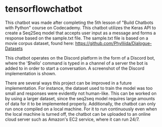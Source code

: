 # tensorflowchatbot
This chatbot was made after completing the 5th lesson of "Build Chatbots with Python" course on Codecademy. This chatbot utilizes the Keras API to create a Seq2Seq model that accepts user input as a message and forms a response based on the sample.txt file. The sample.txt file is based on a movie corpus dataset, found here:
https://github.com/Phylliida/Dialogue-Datasets

This chatbot operates on the Discord platform in the form of a Discord bot, where the '$hello' command is typed in a channel of a server the bot is added to in order to start a conversation. A screenshot of the Discord implementation is shown. 

There are several ways this project can be improved in a future implementation. For instance, the dataset used to train the model was too small and responses were evidently not human-like. This can be worked on by using a larger dataset, since the seq2seq model requires large amounts of data for it to be implemented properly. Additionally, the chatbot can only run once compiled on a local machine. For it to run continuously even when the local machine is turned off, the chatbot can be uploaded to an online cloud server such as Amazon's EC2 service, where it can run 24/7. 


